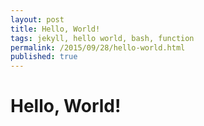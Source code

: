 ```yaml
---
layout: post
title: Hello, World!
tags: jekyll, hello world, bash, function
permalink: /2015/09/28/hello-world.html
published: true
---
```


# Hello, World!


